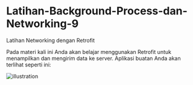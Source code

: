 # Latihan-Background-Process-dan-Networking-9
Latihan Networking dengan Retrofit

Pada materi kali ini Anda akan belajar menggunakan Retrofit untuk menampilkan dan mengirim data ke server. Aplikasi buatan Anda akan terlihat seperti ini:

![illustration](https://d17ivq9b7rppb3.cloudfront.net/original/academy/2020111915042486056b160737941479007ff0c86008e9.gif)
